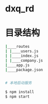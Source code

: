 # dxq_rd

# 目录结构
```bash
|____routes
| |____users.js
| |____index.js
| |____company.js
|____app.js
|____package.json


# 本地启动服务

$ npm install
$ npm start
